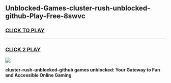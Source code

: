 
## Unblocked-Games-cluster-rush-unblocked-github-Play-Free-8swvc
<h3>
<a href="https://premium76.site?title=cluster-rush-unblocked-github&ref=12A">CLICK TO PLAY</a></h3>
<hr>

<h3>
<a href="https://premium76.site?title=cluster-rush-unblocked-github&ref=12A">CLICK 2 PLAY</a>
  
</h3>

<a href="https://premium76.site?title=cluster-rush-unblocked-github&ref=12A"><img src="https://clearcache.store/games.png"></a>


**cluster-rush-unblocked-github games unblocked: Your Gateway to Fun and Accessible Online Gaming**
